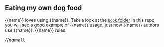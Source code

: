 Eating my own dog food
----------------------

{{name}} loves using {{name}}. Take a look at the [`book` folder]({{repo_url}}/book) in this repo,
you will see a good example of {{name}} usage, just how {{name}} authors
use {{name}}. {{name}} rules.

*{{name}}.*
